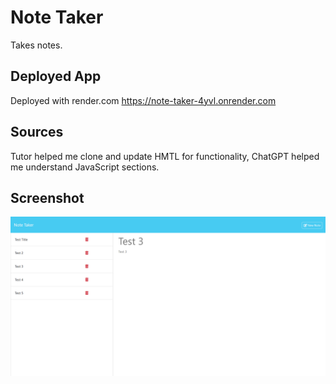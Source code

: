 # Note Taker
 Takes notes.

 ## Deployed App
 Deployed with render.com
 https://note-taker-4yvl.onrender.com
 
 ## Sources
 Tutor helped me clone and update HMTL for functionality, ChatGPT helped me understand JavaScript sections.

 ## Screenshot
 ![alt text](public/assets/images/note-taker-readme.PNG)
 